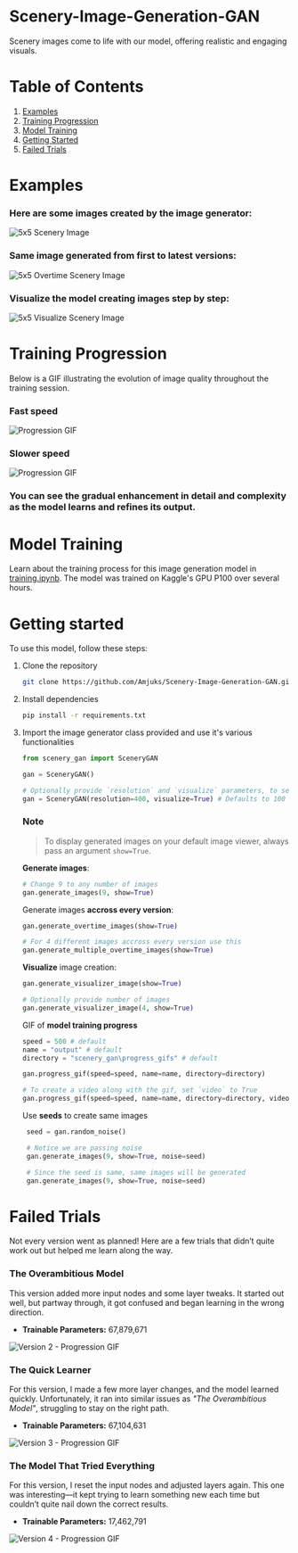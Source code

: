 # Scenery-Image-Generation-GAN
Scenery images come to life with our model, offering realistic and engaging visuals.

# Table of Contents
1. [Examples](#examples)
2. [Training Progression](#training-progression)
3. [Model Training](#model-training)
4. [Getting Started](#getting-started)
5. [Failed Trials](#failed-trials)

# Examples

### Here are some images created by the image generator:
![5x5 Scenery Image](scenery_gan/assets/5x5_1.png)

### Same image generated from first to latest versions:
![5x5 Overtime Scenery Image](scenery_gan/assets/overtime_5x5.png)

### Visualize the model creating images step by step:
![5x5 Visualize Scenery Image](scenery_gan/assets/visualize.png)

# Training Progression

Below is a GIF illustrating the evolution of image quality throughout the training session.

### Fast speed
![Progression GIF](scenery_gan/progress_gifs/fast.gif)

### Slower speed
![Progression GIF](scenery_gan/progress_gifs/medium.gif)

### You can see the gradual enhancement in detail and complexity as the model learns and refines its output.

# Model Training

Learn about the training process for this image generation model in [training.ipynb](training.ipynb). The model was trained on Kaggle's GPU P100 over several hours.

# Getting started

To use this model, follow these steps:

1. Clone the repository
   ```bash
   git clone https://github.com/Amjuks/Scenery-Image-Generation-GAN.git
   ```

2. Install dependencies
   ```bash
   pip install -r requirements.txt
   ```

3. Import the image generator class provided and use it's various functionalities
   ```python
   from scenery_gan import SceneryGAN

   gan = SceneryGAN()

   # Optionally provide `resolution` and `visualize` parameters, to set the resolution of generated images and enable visualizing features
   gan = SceneryGAN(resolution=400, visualize=True) # Defaults to 100 and False
   ```

   ### Note
   > To display generated images on your default image viewer, always pass an argument `show=True`.  

   **Generate images**:
    ```py
    # Change 9 to any number of images
    gan.generate_images(9, show=True)
    ```

   Generate images **accross every version**:
    ```py
    gan.generate_overtime_images(show=True)

    # For 4 different images accross every version use this
    gan.generate_multiple_overtime_images(show=True)
    ```

   **Visualize** image creation:
    ```py
    gan.generate_visualizer_image(show=True)

    # Optionally provide number of images
    gan.generate_visualizer_image(4, show=True)
    ```

   GIF of **model training progress**
    ```py
    speed = 500 # default
    name = "output" # default
    directory = "scenery_gan\progress_gifs" # default

    gan.progress_gif(speed=speed, name=name, directory=directory)

    # To create a video along with the gif, set `video` to True
    gan.progress_gif(speed=speed, name=name, directory=directory, video=True)
    ```

   Use **seeds** to create same images
   ```py
    seed = gan.random_noise()

    # Notice we are passing noise
    gan.generate_images(9, show=True, noise=seed)

    # Since the seed is same, same images will be generated
    gan.generate_images(9, show=True, noise=seed)
    ```

# Failed Trials

Not every version went as planned! Here are a few trials that didn’t quite work out but helped me learn along the way.

### The Overambitious Model

This version added more input nodes and some layer tweaks. It started out well, but partway through, it got confused and began learning in the wrong direction.

- **Trainable Parameters:** 67,879,671

![Version 2 - Progression GIF](scenery_gan/assets/failed_models/version2.gif)

### The Quick Learner

For this version, I made a few more layer changes, and the model learned quickly. Unfortunately, it ran into similar issues as *"The Overambitious Model"*, struggling to stay on the right path.

- **Trainable Parameters:** 67,104,631

![Version 3 - Progression GIF](scenery_gan/assets/failed_models/version3.gif)

### The Model That Tried Everything

For this version, I reset the input nodes and adjusted layers again. This one was interesting—it kept trying to learn something new each time but couldn’t quite nail down the correct results.

- **Trainable Parameters:** 17,462,791

![Version 4 - Progression GIF](scenery_gan/assets/failed_models/version4.gif)